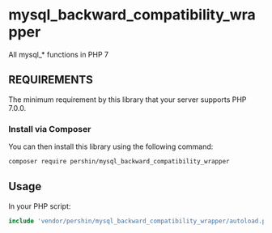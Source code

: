 # mysql_backward_compatibility_wrapper
All mysql_* functions in PHP 7

REQUIREMENTS
------------

The minimum requirement by this library that your server supports PHP 7.0.0.

### Install via Composer

You can then install this library using the following command:

```sh
composer require pershin/mysql_backward_compatibility_wrapper
```

## Usage

In your PHP script:

```php
include 'vendor/pershin/mysql_backward_compatibility_wrapper/autoload.php';
```
